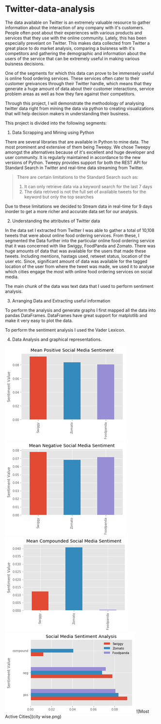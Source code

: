 # Twitter-data-analysis

The data available on Twitter is an extremely valuable resource to gather information about the interaction of any company with it's customers. People often post about their experiences with various products and services that they use with the online community. Lately, this has been especially prevelant on Twitter. 
This makes data collected from Twitter a great place to do market analysis, comparing a buisness with it's competitors and gathering the demographic and information about the users of the service that can be extremely useful in making various buisness decisions. 

One of the segments for which this data can prove to be immensely useful is online food ordering services. These services often cater to their customer greivances through their Twitter handle, which means that they generate a huge amount of data about their customer interactions, service problem areas as well as how they fare against their competitors. 

Through this project, I will demonstrate the methodology of analysing twitter data right from mining the data via python to creating visualizations that will help decision makers in understanding their business.

This project is divided into the following segments:

1. Data Scrapping and Mining using Python

There are several libraries that are available in Python to mine data. The most prominent and extensive of them being Tweepy. We chose Tweepy amongst the alternatives because of it's excellent and huge developer and user community. It is regularly maintained in accordance to the new versions of Python. 
Tweepy provides support for both the REST API for Standard Search in Twitter and real-time data streaming from Twitter. 

>There are certain limitations to the Standard Search such as:
>1. It can only retrieve data via a keyword search for the last 7 days
>2. The data retrived is not the full set of available tweets for the keyword but only the top searches

Due to these limitations we decided to Stream data in real-time for 9 days inorder to get a more richer and accurate data set for our analysis. 

2. Understanding the attributes of Twitter data 

In the data set I extracted from Twitter I was able to gather a total of 10,108 tweets that were about online food ordering services. From these, I segmented the Data further into the particular online food ordering service that it was concerned with like Swiggy, FoodPanda and Zomato. 
There was huge amounts of data that was available for the users that made these tweets. Including mentions, hastags used, retweet status, location of the user etc. Since, significant amount of data was available for the tagged location of the user from where the tweet was made, we used it to analyse which cities engage the most with online food ordering services on social media. 

The main chunk of the data was text data that I used to perform sentiment analysis.

3. Arranging Data and Extracting useful information 

To perform the analysis and generate graphs I first mapped all the data into pandas DataFrames. DataFrames have great support for matplotlib and make it very easy to plot the data. 

To perform the sentiment analysis I used the Vader Lexicon. 

4. Data Analysis and graphical representations.

![Mean Positive](pos.png)
![Mean Negative](neg.png)
![Mean Compound](compound.png)
![Overall](overall.png)
![Most Active Cities](city wise.png)


